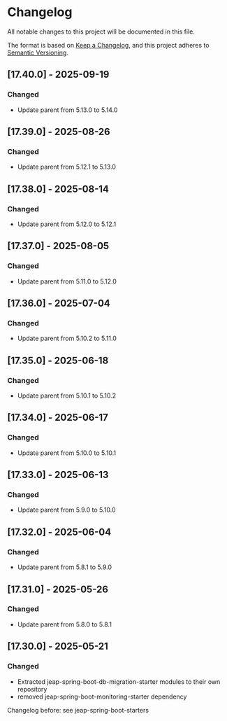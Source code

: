 # Changelog

All notable changes to this project will be documented in this file.

The format is based on [Keep a Changelog](https://keepachangelog.com/en/1.0.0/), and this project adheres
to [Semantic Versioning](https://semver.org/spec/v2.0.0.html).

## [17.40.0] - 2025-09-19

### Changed

- Update parent from 5.13.0 to 5.14.0

## [17.39.0] - 2025-08-26

### Changed

- Update parent from 5.12.1 to 5.13.0

## [17.38.0] - 2025-08-14

### Changed

- Update parent from 5.12.0 to 5.12.1

## [17.37.0] - 2025-08-05

### Changed

- Update parent from 5.11.0 to 5.12.0

## [17.36.0] - 2025-07-04

### Changed

- Update parent from 5.10.2 to 5.11.0

## [17.35.0] - 2025-06-18

### Changed

- Update parent from 5.10.1 to 5.10.2

## [17.34.0] - 2025-06-17

### Changed

- Update parent from 5.10.0 to 5.10.1

## [17.33.0] - 2025-06-13

### Changed

- Update parent from 5.9.0 to 5.10.0

## [17.32.0] - 2025-06-04

### Changed

- Update parent from 5.8.1 to 5.9.0

## [17.31.0] - 2025-05-26

### Changed

- Update parent from 5.8.0 to 5.8.1

## [17.30.0] - 2025-05-21

### Changed

- Extracted jeap-spring-boot-db-migration-starter modules to their own repository
- removed jeap-spring-boot-monitoring-starter dependency


Changelog before: see jeap-spring-boot-starters
